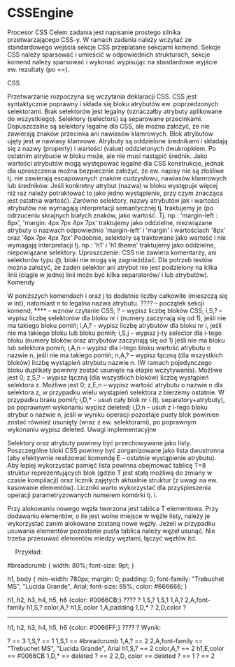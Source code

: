 # CSSEngine
Procesor CSS
Celem zadania jest napisanie prostego silnika przetwarzającego CSS-y. W ramach zadania należy wczytać ze standardowego wejścia sekcje CSS przeplatane sekcjami komend. Sekcje CSS należy sparsować i umieścić w odpowiednich strukturach, sekcje komend należy sparsować i wykonać wypisując na standardowe wyjście ew. rezultaty (po ==).

CSS

Przetwarzanie rozpoczyna się wczytania deklaracji CSS. CSS jest syntaktycznie poprawny i składa się bloku atrybutów ew. poprzedzonych selektorami. Brak selektorów jest legalny (oznaczałby atrybuty aplikowane do wszystkiego).
Selektory (selectors) są separowane przecinkami. Dopuszczalne są selektory legalne dla CSS, ale można założyć, że nie zawierają znaków przecinka ani nawiasów klamrowych.
Blok atrybutów ujęty jest w nawiasy klamrowe.
Atrybuty są oddzielone średnikami i składają się z nazwy (property) i wartości (value) oddzielonych dwukropkiem. Po ostatnim atrybucie w bloku może, ale nie musi nastąpić średnik.
Jako wartości atrybutów mogą występować legalne dla CSS konstrukcje, jednak dla uproszczenia można bezpiecznie założyć, że ew. napisy nie są złośliwe tj. nie zawierają escapowanych znaków cudzysłowu, nawiasów klamrowych lub średników.
Jeśli konkretny atrybut (nazwa) w bloku występuje więcej niż raz należy potraktować to jako jedno wystąpienie, przy czym znacząca jest ostatnia wartość).
Zarówno selektory, nazwy atrybutów jak i wartości atrybutów nie wymagają interpretacji semantycznej tj. traktujemy je (po odrzuceniu skrajnych białych znaków, jako wartość. Tj. np.: 'margin-left : 8px', 'margin: 4px 7px 4px 7px' traktujemy jako oddzielne, niezwiązane atrybuty o nazwach odpowiednio 'margin-left' i 'margin' i wartościach '8px' oraz '4px 7px 4px 7px' Podobnie, selektory są traktowane jako wartość i nie wymagają interpretacji tj. np.: 'h1' i 'h1.theme' traktujemy jako oddzielne, niepowiązane selektory.
Uproszczenie: CSS nie zawiera komentarzy, ani selektorów typu @, bloki nie mogą się zagnieżdżać.
Dla potrzeb testów można założyć, że żaden selektor ani atrybut nie jest podzielony na kilka linii (ciągle w jednej linii może być kilka separatorów/ i lub atrybutów).
Komendy

W poniższych komendach i oraz j to dodatnie liczby całkowite (mieszczą się w int), natomiast n to legalna nazwa atrybutu. ???? – początek sekcji komend;
**** - wznów czytanie CSS;
? – wypisz liczbę bloków CSS;
i,S,? – wypisz liczbę selektorów dla bloku nr i (numery zaczynają się od 1), jeśli nie ma takiego bloku pomiń;
i,A,? - wypisz liczbę atrybutów dla bloku nr i, jeśli nie ma takiego bloku lub bloku pomiń;
i,S,j – wypisz j-ty selector dla i-tego bloku (numery bloków oraz atrybutów zaczynają się od 1) jeśli nie ma bloku lub selektora pomiń;
i,A,n – wypisz dla i-tego bloku wartość atrybutu o nazwie n, jeśli nie ma takiego pomiń;
n,A,? – wypisz łączną (dla wszystkich bloków) liczbę wystąpień atrybutu nazwie n. (W ramach pojedynczego bloku duplikaty powinny zostać usunięte na etapie wczytywania). Możliwe jest 0;
z,S,? – wypisz łączną (dla wszystkich bloków) liczbę wystąpień selektora z. Możliwe jest 0;
z,E,n – wypisz wartość atrybutu o nazwie n dla selektora z, w przypadku wielu wystąpień selektora z bierzemy ostatnie. W przypadku braku pomiń;
i,D,* - usuń cały blok nr i (tj. separatory+atrybuty), po poprawnym wykonaniu wypisz deleted;
i,D,n – usuń z i-tego bloku atrybut o nazwie n, jeśli w wyniku operacji pozostaje pusty blok powinien zostać również usunięty (wraz z ew. selektorami), po poprawnym wykonaniu wypisz deleted.
Uwagi implementacyjne

Selektory oraz atrybuty powinny być przechowywane jako listy. Poszczególne bloki CSS powinny być zorganizowane jako lista dwustronna (aby efektywnie realizować komendę E – ostatnie wystąpienie atrybutu). Aby lepiej wykorzystać pamięć lista powinna obejmować tablicę T=8 struktur reprezentujących blok (gdzie T jest stałą możliwą do zmiany w czasie kompilacji) oraz licznik zajętych aktualnie struktur (z uwagi na ew. kasowanie elementów). Liczniki warto wykorzystać dla przyśpieszenia operacji parametryzowanych numerem komórki tj. i.

Przy alokowaniu nowego węzła tworzona jest tablica T elementowa. Przy dodawaniu elementów, o ile jest wolne miejsce w węźle listy, należy je wykorzystać zanim alokowane zostaną nowe węzły. Jeżeli w przypadku usuwania elementów pozostanie pusta tablica należy węzeł usunąć. Nie trzeba przesuwać elementów miedzy węzłami, łączyć węzłów itd.

 
Przykład:

#breadcrumb 
{
	width: 80%;
	font-size: 9pt;
}

h1, body {
	min-width: 780px;
	margin: 0;
	padding: 0;
	font-family: "Trebuchet MS", "Lucida Grande", Arial;
	font-size: 85%;
	color: #666666;
}

h1, h2, h3, h4, h5, h6 {color: #0066CB;}
????
?
1,S,?
1,S,1
1,A,?
2,A,font-family
h1,S,?
color,A,?
h1,E,color
1,A,padding
1,D,*
?
2,D,color
?

****
h1, h2, h3, h4, h5, h6 {color: #0066FF;}
????
?
Wynik:

? == 3
1,S,? == 1
1,S,1 == #breadcrumb
1,A,? == 2
2,A,font-family == "Trebuchet MS", "Lucida Grande", Arial
h1,S,? == 2
color,A,? == 2
h1,E,color == #0066CB
1,D,* == deleted
? == 2
2,D, color == deleted
? == 1
? == 2
